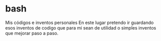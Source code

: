 # bash
Mis códigos e inventos personales
En este lugar pretendo ir guardando esos inventos de codigo que para mi sean de utilidad o simples inventos que mejorar paso a paso.
